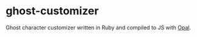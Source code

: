 # ghost-customizer

Ghost character customizer written in Ruby and compiled to JS with [Opal](https://opalrb.com/).
